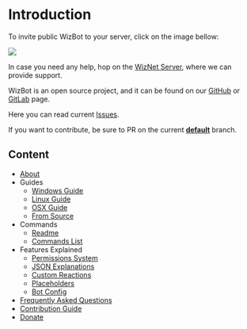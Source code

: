 # Introduction

To invite public WizBot to your server, click on the image bellow:

[![](https://cdn.discordapp.com/attachments/202743183774318593/210580315381563392/discord.png)](https://discordapp.com/oauth2/authorize?client_id=170849867508350977&scope=bot&permissions=66186303)

In case you need any help, hop on the [WizNet Server](https://discord.gg/0ehQwTK2RBjAxzEY), where we can provide support.

WizBot is an open source project, and it can be found on our [GitHub](https://github.com/Wizkiller96/WizBot) or [GitLab](https://gitlab.com/WizNet/WizBot) page.

Here you can read current [Issues](https://github.com/Wizkiller96/WizBot/issues).

If you want to contribute, be sure to PR on the current [**default**](https://github.com/Wizkiller96/WizBot/tree/1.9) branch.

## Content

* [About](../about.md)
* Guides
  * [Windows Guide](https://github.com/Wizkiller96/WizBot/tree/d94a2e3060037139f33bad24aed51ca809473e48/docs/guides/Windows%20Guide.md)
  * [Linux Guide](https://github.com/Wizkiller96/WizBot/tree/d94a2e3060037139f33bad24aed51ca809473e48/docs/guides/Linux%20Guide.md)
  * [OSX Guide](https://github.com/Wizkiller96/WizBot/tree/d94a2e3060037139f33bad24aed51ca809473e48/docs/guides/OSX%20Guide.md)
  * [From Source](https://github.com/Wizkiller96/WizBot/tree/d94a2e3060037139f33bad24aed51ca809473e48/docs/guides/From%20Source.md)
* Commands
  * [Readme](https://github.com/Wizkiller96/WizBot/tree/d94a2e3060037139f33bad24aed51ca809473e48/docs/Readme.md)
  * [Commands List](https://commands.wizbot.cc)
* Features Explained
  * [Permissions System](https://github.com/Wizkiller96/WizBot/tree/d94a2e3060037139f33bad24aed51ca809473e48/docs/Permissions%20System.md)
  * [JSON Explanations](https://github.com/Wizkiller96/WizBot/tree/d94a2e3060037139f33bad24aed51ca809473e48/docs/JSON%20Explanations.md)
  * [Custom Reactions](https://github.com/Wizkiller96/WizBot/tree/d94a2e3060037139f33bad24aed51ca809473e48/docs/Custom%20Reactions.md)
  * [Placeholders](https://github.com/Wizkiller96/WizBot/tree/d94a2e3060037139f33bad24aed51ca809473e48/docs/Placeholders.md)
  * [Bot Config](https://github.com/Wizkiller96/WizBot/tree/d94a2e3060037139f33bad24aed51ca809473e48/docs/Bce%20Guide.md)
* [Frequently Asked Questions](https://github.com/Wizkiller96/WizBot/tree/d94a2e3060037139f33bad24aed51ca809473e48/docs/Frequently%20Asked%20Questions.md)
* [Contribution Guide](https://github.com/Wizkiller96/WizBot/tree/d94a2e3060037139f33bad24aed51ca809473e48/docs/Contribution%20Guide.md)
* [Donate](https://github.com/Wizkiller96/WizBot/tree/d94a2e3060037139f33bad24aed51ca809473e48/docs/Donate.md)

